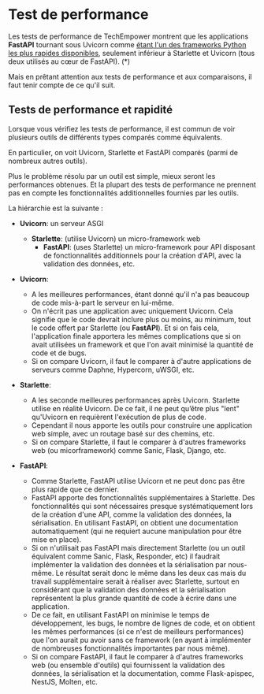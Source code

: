 # Test de performance

Les tests de performance de TechEmpower montrent que les applications **FastAPI** tournant sous Uvicorn comme <a href="https://www.techempower.com/benchmarks/#section=test&runid=7464e520-0dc2-473d-bd34-dbdfd7e85911&hw=ph&test=query&l=zijzen-7" class="external-link" target="_blank">étant l'un des frameworks Python les plus rapides disponibles</a>, seulement inférieur à Starlette et Uvicorn (tous deux utilisés au cœur de FastAPI). (*)

Mais en prêtant attention aux tests de performance et aux comparaisons, il faut tenir compte de ce qu'il suit.

## Tests de performance et rapidité

Lorsque vous vérifiez les tests de performance, il est commun de voir plusieurs outils de différents types comparés comme équivalents.

En particulier, on voit Uvicorn, Starlette et FastAPI comparés (parmi de nombreux autres outils).

Plus le problème résolu par un outil est simple, mieux seront les performances obtenues. Et la plupart des tests de performance ne prennent pas en compte les fonctionnalités additionnelles fournies par les outils.

La hiérarchie est la suivante :

* **Uvicorn**: un serveur ASGI
    * **Starlette**: (utilise Uvicorn) un micro-framework web
        * **FastAPI**: (uses Starlette) un micro-framework pour API disposant de fonctionnalités additionnels pour la création d'API, avec la validation des données, etc.

* **Uvicorn**:
    * A les meilleures performances, étant donné qu'il n'a pas beaucoup de code mis-à-part le serveur en lui-même.
    * On n'écrit pas une application avec uniquement Uvicorn. Cela signifie que le code devrait inclure plus ou moins, au minimum, tout le code offert par Starlette (ou **FastAPI**). Et si on fais cela, l'application finale apportera les mêmes complications que si on avait utilisées un framework et que l'on avait minimisé la quantité de code et de bugs.
    * Si on compare Uvicorn, il faut le comparer à d'autre applications de serveurs comme Daphne, Hypercorn, uWSGI, etc.
* **Starlette**:
    * A les seconde meilleures performances après Uvicorn. Starlette utilise en réalité Uvicorn. De ce fait, il ne peut qu’être plus "lent" qu'Uvicorn en requièrent l'exécution de plus de code.
    * Cependant il nous apporte les outils pour construire une application web simple, avec un routage basé sur des chemins, etc.
    * Si on compare Starlette, il faut le comparer à d'autres frameworks web (ou micorframework) comme Sanic, Flask, Django, etc.
* **FastAPI**:
    * Comme Starlette, FastAPI utilise Uvicorn et ne peut donc pas être plus rapide que ce dernier.
    * FastAPI apporte des fonctionnalités supplémentaires à Starlette. Des fonctionnalités qui sont nécessaires presque systématiquement lors de la création d'une API, comme la validation des données, la sérialisation. En utilisant FastAPI, on obtient une documentation automatiquement (qui ne requiert aucune manipulation pour être mise en place).
    * Si on n'utilisait pas FastAPI mais directement Starlette (ou un outil équivalent comme Sanic, Flask, Responder, etc) il faudrait implémenter la validation des données et la sérialisation par nous-même. Le résultat serait donc le même dans les deux cas mais du travail supplémentaire serait à réaliser avec Starlette, surtout en considérant que la validation des données et la sérialisation représentent la plus grande quantité de code à écrire dans une application.
    * De ce fait, en utilisant FastAPI on minimise le temps de développement, les bugs, le nombre de lignes de code, et on obtient les mêmes performances (si ce n'est de meilleurs performances) que l'on aurait pu avoir sans ce framework (en ayant à implémenter de nombreuses fonctionnalités importantes par nous même).
    * Si on compare FastAPI, il faut le comparer à d'autres frameworks web (ou ensemble d'outils) qui fournissent la validation des données, la sérialisation et la documentation, comme Flask-apispec, NestJS, Molten, etc.


